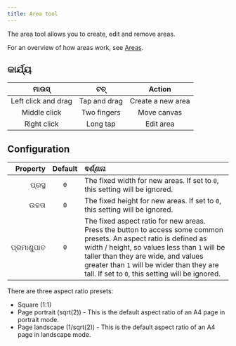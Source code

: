 ```yaml
---
title: Area tool
---
```


The area tool allows you to create, edit and remove areas.

For an overview of how areas work, see [Areas](../areas).

## କାର୍ଯ୍ୟ

|        ମାଉସ୍        |      ଟଚ୍     |       Action      |
| :-----------------: | :----------: | :---------------: |
| Left click and drag | Tap and drag | Create a new area |
|     Middle click    |  Two fingers |    Move canvas    |
|     Right click     |   Long tap   |     Edit area     |

## Configuration

|   Property | Default | ଵର୍ଣ୍ଣନା                                                                                                                                                                                                                                                                                                                                                                                                               |
| ---------: | :-----: | :--------------------------------------------------------------------------------------------------------------------------------------------------------------------------------------------------------------------------------------------------------------------------------------------------------------------------------------------------------------------------------------------------------------------- |
|     ପ୍ରସ୍ଥ |   `0`   | The fixed width for new areas. If set to `0`, this setting will be ignored.                                                                                                                                                                                                                                                                                                            |
|     ଉଚ୍ଚତା |   `0`   | The fixed height for new areas. If set to `0`, this setting will be ignored.                                                                                                                                                                                                                                                                                                           |
| ପ୍ରମାଣୁପାତ |   `0`   | The fixed aspect ratio for new areas. Press the <DotsThreeVertical className="inline-icon"/> button to access some common presets. An aspect ratio is defined as width / height, so values less than `1` will be taller than they are wide, and values greater than `1` will be wider than they are tall. If set to `0`, this setting will be ignored. |

There are three aspect ratio presets:

- Square (1:1)
- Page portrait (sqrt(2)) - This is the default aspect ratio of an A4 page in portrait mode.
- Page landscape (1/sqrt(2)) - This is the default aspect ratio of an A4 page in landscape mode.
